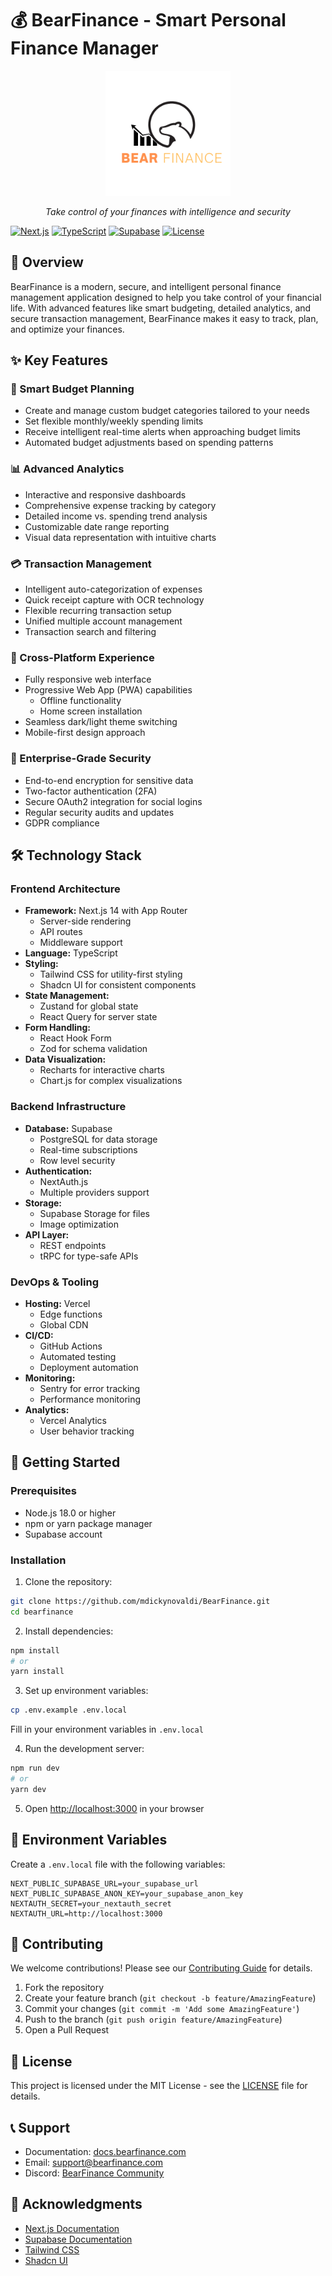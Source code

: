 # 💰 BearFinance - Smart Personal Finance Manager

<div align="center">
  <img src="public/Bear.png" alt="BearFinance Logo" width="200"/>
  <p><em>Take control of your finances with intelligence and security</em></p>
</div>

[![Next.js](https://img.shields.io/badge/Next.js-15-black)](https://nextjs.org/)
[![TypeScript](https://img.shields.io/badge/TypeScript-5.0-blue)](https://www.typescriptlang.org/)
[![Supabase](https://img.shields.io/badge/Supabase-Latest-green)](https://supabase.io/)
[![License](https://img.shields.io/badge/License-MIT-yellow.svg)](LICENSE)

## 🌟 Overview

BearFinance is a modern, secure, and intelligent personal finance management application designed to help you take control of your financial life. With advanced features like smart budgeting, detailed analytics, and secure transaction management, BearFinance makes it easy to track, plan, and optimize your finances.

## ✨ Key Features

### 🎯 Smart Budget Planning

- Create and manage custom budget categories tailored to your needs
- Set flexible monthly/weekly spending limits
- Receive intelligent real-time alerts when approaching budget limits
- Automated budget adjustments based on spending patterns

### 📊 Advanced Analytics

- Interactive and responsive dashboards
- Comprehensive expense tracking by category
- Detailed income vs. spending trend analysis
- Customizable date range reporting
- Visual data representation with intuitive charts

### 💳 Transaction Management

- Intelligent auto-categorization of expenses
- Quick receipt capture with OCR technology
- Flexible recurring transaction setup
- Unified multiple account management
- Transaction search and filtering

### 📱 Cross-Platform Experience

- Fully responsive web interface
- Progressive Web App (PWA) capabilities
  - Offline functionality
  - Home screen installation
- Seamless dark/light theme switching
- Mobile-first design approach

### 🔐 Enterprise-Grade Security

- End-to-end encryption for sensitive data
- Two-factor authentication (2FA)
- Secure OAuth2 integration for social logins
- Regular security audits and updates
- GDPR compliance

## 🛠️ Technology Stack

### Frontend Architecture

- **Framework:** Next.js 14 with App Router
  - Server-side rendering
  - API routes
  - Middleware support
- **Language:** TypeScript
- **Styling:**
  - Tailwind CSS for utility-first styling
  - Shadcn UI for consistent components
- **State Management:**
  - Zustand for global state
  - React Query for server state
- **Form Handling:**
  - React Hook Form
  - Zod for schema validation
- **Data Visualization:**
  - Recharts for interactive charts
  - Chart.js for complex visualizations

### Backend Infrastructure

- **Database:** Supabase
  - PostgreSQL for data storage
  - Real-time subscriptions
  - Row level security
- **Authentication:**
  - NextAuth.js
  - Multiple providers support
- **Storage:**
  - Supabase Storage for files
  - Image optimization
- **API Layer:**
  - REST endpoints
  - tRPC for type-safe APIs

### DevOps & Tooling

- **Hosting:** Vercel
  - Edge functions
  - Global CDN
- **CI/CD:**
  - GitHub Actions
  - Automated testing
  - Deployment automation
- **Monitoring:**
  - Sentry for error tracking
  - Performance monitoring
- **Analytics:**
  - Vercel Analytics
  - User behavior tracking

## 🚀 Getting Started

### Prerequisites

- Node.js 18.0 or higher
- npm or yarn package manager
- Supabase account

### Installation

1. Clone the repository:

```bash
git clone https://github.com/mdickynovaldi/BearFinance.git
cd bearfinance
```

2. Install dependencies:

```bash
npm install
# or
yarn install
```

3. Set up environment variables:

```bash
cp .env.example .env.local
```

Fill in your environment variables in `.env.local`

4. Run the development server:

```bash
npm run dev
# or
yarn dev
```

5. Open [http://localhost:3000](http://localhost:3000) in your browser

## 📝 Environment Variables

Create a `.env.local` file with the following variables:

```env
NEXT_PUBLIC_SUPABASE_URL=your_supabase_url
NEXT_PUBLIC_SUPABASE_ANON_KEY=your_supabase_anon_key
NEXTAUTH_SECRET=your_nextauth_secret
NEXTAUTH_URL=http://localhost:3000
```

## 🤝 Contributing

We welcome contributions! Please see our [Contributing Guide](CONTRIBUTING.md) for details.

1. Fork the repository
2. Create your feature branch (`git checkout -b feature/AmazingFeature`)
3. Commit your changes (`git commit -m 'Add some AmazingFeature'`)
4. Push to the branch (`git push origin feature/AmazingFeature`)
5. Open a Pull Request

## 📄 License

This project is licensed under the MIT License - see the [LICENSE](LICENSE) file for details.

## 📞 Support

- Documentation: [docs.bearfinance.com](https://docs.bearfinance.com)
- Email: support@bearfinance.com
- Discord: [BearFinance Community](https://discord.gg/bearfinance)

## 🙏 Acknowledgments

- [Next.js Documentation](https://nextjs.org/docs)
- [Supabase Documentation](https://supabase.io/docs)
- [Tailwind CSS](https://tailwindcss.com)
- [Shadcn UI](https://ui.shadcn.com)
